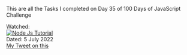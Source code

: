 This are all the Tasks I completed on Day 35 of 100 Days of JavaScript Challenge<br>

Watched:<br>[![Node Js Tutorial](https://img.youtube.com/vi/v=TlB_eWDSMt4/0.jpg)](https://www.youtube.com/watch?v=TlB_eWDSMt4)<br>
Dated: 5 July 2022<br>
[My Tweet on this](https://twitter.com/Saurav_Navdhare/status/1544339040106942470)<br>
